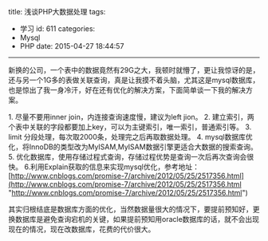 title: 浅谈PHP大数据处理
tags:
  - 学习
id: 611
categories:
  - Mysql
  - PHP
date: 2015-04-27 18:44:57
---

新换的公司，一个表中的数据竟然有29G之大，我顿时就懵了，更让我惊讶的是，还与另一个1G多的表做关联查询，真是让我摸不着头脑，尤其这是mysql数据库，也是惊出了我一身冷汗，好在还有优化的解决方案，下面简单谈一下我的解决方案。

1\. 尽量不要用inner join，内连接查询速度慢，建议为left jion。
2\. 建立索引，两个表中关联的字段都要加上key，可以为主键索引，唯一索引，普通索引等。
3\. limit 分段处理，每次取2000条，处理完之后再取数据处理。
4\. mysql数据库优化，将InnoDB的类型改为MyISAM,MyISAM数据引擎更适合大数据的搜索查询。
5\. 优化数据库，使用存储过程式查询，存储过程优势是查询一次后再次查询会很快。
6.利用Explain获取的信息来实现mysql优化，参考地址：[http://www.cnblogs.com/promise-7/archive/2012/05/25/2517356.html](http://www.cnblogs.com/promise-7/archive/2012/05/25/2517356.html "http://www.cnblogs.com/promise-7/archive/2012/05/25/2517356.html")

其实归根结底是数据库方面的优化，当然数据量很大的情况下，要提前预知好，更换数据库是避免查询宕机的关键，如果提前预知用oracle数据库的话，就不会出现现在的情况，现在改数据库，花费的代价很大。